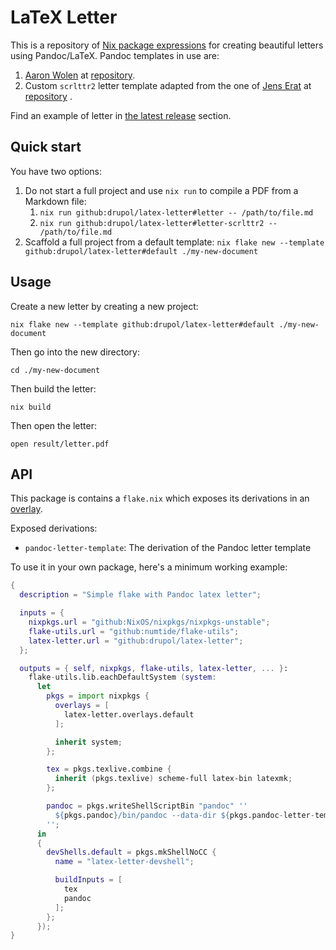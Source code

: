 # LaTeX Letter

This is a repository of [Nix package expressions][nix homepage] for creating
beautiful letters using Pandoc/LaTeX. Pandoc templates in use are:

1. [Aaron Wolen][aaron wolen] at [repository][pandoc letter].
2. Custom `scrlttr2` letter template adapted from the one of [Jens
   Erat][jens erat] at [repository][scrlttr2 repository] .

Find an example of letter in [the latest release][latest release] section.

## Quick start

You have two options:

1. Do not start a full project and use `nix run` to compile a PDF from a
   Markdown file:
   1. `nix run github:drupol/latex-letter#letter -- /path/to/file.md`
   2. `nix run github:drupol/latex-letter#letter-scrlttr2 -- /path/to/file.md`
2. Scaffold a full project from a default template:
   `nix flake new --template github:drupol/latex-letter#default ./my-new-document`

## Usage

Create a new letter by creating a new project:

```shell
nix flake new --template github:drupol/latex-letter#default ./my-new-document
```

Then go into the new directory:

```shell
cd ./my-new-document
```

Then build the letter:

```shell
nix build
```

Then open the letter:

```shell
open result/letter.pdf
```

## API

This package is contains a `flake.nix` which exposes its derivations in an
[overlay][nix overlays].

Exposed derivations:

- `pandoc-letter-template`: The derivation of the Pandoc letter template

To use it in your own package, here's a minimum working example:

```nix
{
  description = "Simple flake with Pandoc latex letter";

  inputs = {
    nixpkgs.url = "github:NixOS/nixpkgs/nixpkgs-unstable";
    flake-utils.url = "github:numtide/flake-utils";
    latex-letter.url = "github:drupol/latex-letter";
  };

  outputs = { self, nixpkgs, flake-utils, latex-letter, ... }:
    flake-utils.lib.eachDefaultSystem (system:
      let
        pkgs = import nixpkgs {
          overlays = [
            latex-letter.overlays.default
          ];

          inherit system;
        };

        tex = pkgs.texlive.combine {
          inherit (pkgs.texlive) scheme-full latex-bin latexmk;
        };

        pandoc = pkgs.writeShellScriptBin "pandoc" ''
          ${pkgs.pandoc}/bin/pandoc --data-dir ${pkgs.pandoc-letter-template}/share/pandoc/ $@
        '';
      in
      {
        devShells.default = pkgs.mkShellNoCC {
          name = "latex-letter-devshell";

          buildInputs = [
            tex
            pandoc
          ];
        };
      });
}
```

[nix homepage]: https://nixos.org
[nix overlays]: https://nixos.wiki/wiki/Overlays
[aaron wolen]: https://github.com/aaronwolen
[pandoc letter]: https://github.com/aaronwolen/pandoc-letter
[latest release]: https://github.com/drupol/latex-letter/releases/latest
[jens erat]: https://github.com/JensErat/
[scrlttr2 repository]: https://github.com/drupol/pandoc-scrlttr2
